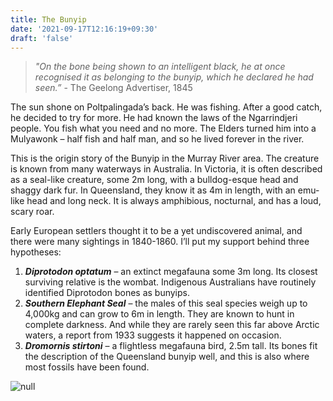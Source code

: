 ```yaml
---
title: The Bunyip
date: '2021-09-17T12:16:19+09:30'
draft: 'false'
---
```

> _"On the bone being shown to an intelligent black, he at once recognised it as belonging to the bunyip, which he declared he had seen.”_ - The Geelong Advertiser, 1845

The sun shone on Poltpalingada’s back. He was fishing. After a good catch, he decided to try for more. He had known the laws of the Ngarrindjeri people. You fish what you need and no more. The Elders turned him into a Mulyawonk – half fish and half man, and so he lived forever in the river.

This is the origin story of the Bunyip in the Murray River area. The creature is known from many waterways in Australia. In Victoria, it is often described as a seal-like creature, some 2m long, with a bulldog-esque head and shaggy dark fur. In Queensland, they know it as 4m in length, with an emu-like head and long neck. It is always amphibious, nocturnal, and has a loud, scary roar.

Early European settlers thought it to be a yet undiscovered animal, and there were many sightings in 1840-1860. I’ll put my support behind three hypotheses: 

1. _**Diprotodon optatum**_ – an extinct megafauna some 3m long. Its closest surviving relative is the wombat. Indigenous Australians have routinely identified Diprotodon bones as bunyips.
2. _**Southern Elephant Seal**_ – the males of this seal species weigh up to 4,000kg and can grow to 6m in length. They are known to hunt in complete darkness. And while they are rarely seen this far above Arctic waters, a report from 1933 suggests it happened on occasion.
3. _**Dromornis stirtoni**_ – a flightless megafauna bird, 2.5m tall. Its bones fit the description of the Queensland bunyip well, and this is also where most fossils have been found.

![null](/images/uploads/bunyip_small.png)
